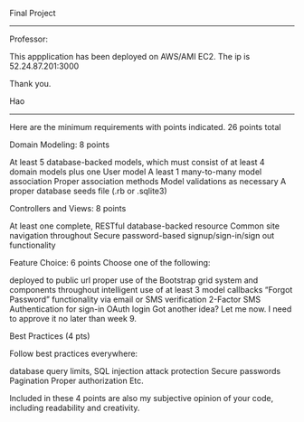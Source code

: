 Final Project 

****************************************************************************************************

Professor:

This appplication has been deployed on AWS/AMI EC2. The ip is 52.24.87.201:3000

Thank you.

Hao 

****************************************************************************************************



Here are the minimum requirements with points indicated.
26 points total 
 
Domain Modeling: 8 points
 
At least 5 database-backed models, which must consist of at least 4 domain models plus one User model
A least 1 many-to-many model association
Proper association methods 
Model validations as necessary
A proper database seeds file (.rb or .sqlite3)
 
Controllers and Views: 8 points
 
At least one complete, RESTful database-backed resource
Common site navigation throughout
Secure password-based signup/sign-in/sign out functionality
 
Feature Choice: 6 points
Choose one of the following: 
 
deployed to public url
proper use of the Bootstrap grid system and components throughout
intelligent use of at least 3 model callbacks
“Forgot Password” functionality via email or SMS verification
2-Factor SMS Authentication for sign-in
OAuth login
Got another idea? Let me now.  I need to approve it no later than week 9.
 
Best Practices (4 pts)
 
Follow best practices everywhere:
 
 
database query limits,
SQL injection attack protection
Secure passwords
Pagination
Proper authorization
Etc.
 
Included in these 4 points are also my subjective opinion of your code, including readability and creativity.
 
 